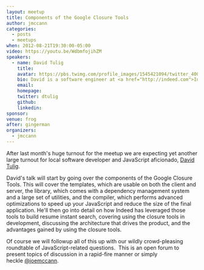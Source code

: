 ```yaml
---
layout: meetup
title: Components of the Google Closure Tools
author: jmccann
categories:
  - posts
  - meetups
when: 2012-08-21T19:30:00-05:00
video: https://youtu.be/WdbmfojihZM
speakers:
  - name: David Tulig
    title:
    avatar: https://pbs.twimg.com/profile_images/1545421094/twitter_400x400.jpg
    bio: David is a software engineer at <a href="http://indeed.com">Indeed.com</a>. He has spent a majority of his time at Indeed helping to improve the front-end of Indeed’s products. His recent projects have included building Indeed’s resume editor and helping build and architect the resume search web application.
    email:
    homepage:
    twitter: dtulig
    github:
    linkedin:
sponsor:
venue: frog
after: gingerman
organizers:
  - jmccann
---
```

After last month's huge turnout for the meetup we are expecting yet another large turnout for local software developer and JavaScript aficionado, [David Tulig][1].

David's talk will start by going over the components of the Google Closure Tools. This will cover the templates, which are usable on both the client and server, the library, which comes with a dependency management system and a large set of utilities, and the compiler, which performs advanced optimizations to speed up your JavaScript and reduce the size of the final application. He'll then go into detail on how Indeed has leveraged those tools to build resume instant search, covering using the closure tools in development, discussing the architecture that drives the product, and the advantages gained by using the closure tools.

Of course we will followup all of this up with our wildly crowd-pleasing roundtable of JavaScript-related questions.  This is an open forum to present topics of discussion in a rapid-fire manner or simply heckle [@joemccann][3].

[1]: http://twitter.com/dtulig
[2]: http://indeed.com
[3]: http://twitter.com/joemccann
